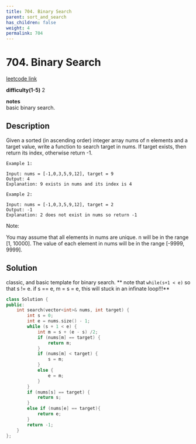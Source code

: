 ```yaml
---
title: 704. Binary Search
parent: sort_and_search
has_children: false
weight: 4
permalink: 704
---
```

# 704. Binary Search

[leetcode link](https://leetcode.com/problems/binary-search/)

**difficulty(1-5)** 
2

**notes**   
basic binary search.

## Description
Given a sorted (in ascending order) integer array nums of n elements and a target value, write a function to search target in nums. If target exists, then return its index, otherwise return -1.

```
Example 1:

Input: nums = [-1,0,3,5,9,12], target = 9
Output: 4
Explanation: 9 exists in nums and its index is 4

Example 2:

Input: nums = [-1,0,3,5,9,12], target = 2
Output: -1
Explanation: 2 does not exist in nums so return -1
 ```

Note:

You may assume that all elements in nums are unique.
n will be in the range [1, 10000].
The value of each element in nums will be in the range [-9999, 9999].

## Solution
classic, and basic template for binary search.
**
note that `while(s+1 < e)` so that s != e. if s == e, m = s = e, this will stuck in 
an infinate loop!!!**

```c++
class Solution {
public:
    int search(vector<int>& nums, int target) {
        int s = 0; 
        int e = nums.size() - 1;
        while (s + 1 < e) {
            int m = s + (e - s) /2;
            if (nums[m] == target) {
                return m;
            }
            if (nums[m] < target) {
                s = m;
            }
            else {
                e = m;
            }
        }
        if (nums[s] == target) {
            return s;
        }
        else if (nums[e] == target){
            return e;
        }
        return -1;
    }
};
```



